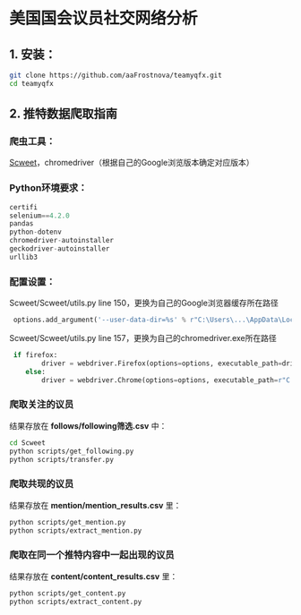 # 美国国会议员社交网络分析

## 1. 安装：

```sh
git clone https://github.com/aaFrostnova/teamyqfx.git
cd teamyqfx
```

## 2. 推特数据爬取指南

### **爬虫工具：**

[Scweet](https://github.com/Altimis/Scweet)，chromedriver（根据自己的Google浏览版本确定对应版本）

### **Python环境要求：**

```python
certifi
selenium==4.2.0
pandas
python-dotenv
chromedriver-autoinstaller
geckodriver-autoinstaller
urllib3
```

###  **配置设置：**

Scweet/Scweet/utils.py line 150，更换为自己的Google浏览器缓存所在路径

```python
 options.add_argument('--user-data-dir=%s' % r"C:\Users\...\AppData\Local\Google\Chrome\User Data")
```

Scweet/Scweet/utils.py line 157，更换为自己的chromedriver.exe所在路径

```python
 if firefox:
        driver = webdriver.Firefox(options=options, executable_path=driver_path)
    else:
        driver = webdriver.Chrome(options=options, executable_path=r"C:\Users\...\AppData\Local\Google\Chrome\Application\chromedriver.exe")
```

### 爬取关注的议员

结果存放在  **follows/following筛选.csv**  中：

```sh
cd Scweet
python scripts/get_following.py
python scripts/transfer.py
```

### 爬取共现的议员

结果存放在 **mention/mention_results.csv** 里：

```sh
python scripts/get_mention.py
python scripts/extract_mention.py
```

### 爬取在同一个推特内容中一起出现的议员

结果存放在 **content/content_results.csv** 里：

```sh
python scripts/get_content.py
python scripts/extract_content.py
```




